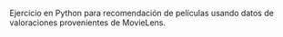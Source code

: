 Ejercicio en Python para recomendación de películas usando datos de valoraciones provenientes de MovieLens.

